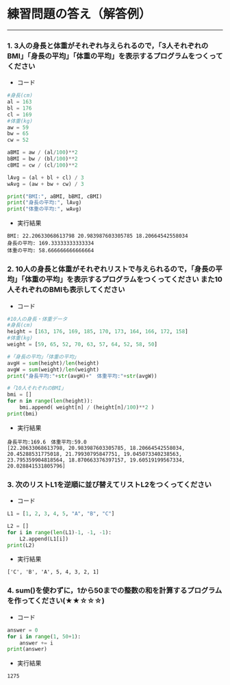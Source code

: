 # 練習問題の答え（解答例）
* * *

### 1. 3人の身長と体重がそれぞれ与えられるので，「3人それぞれのBMI」「身長の平均」「体重の平均」を表示するプログラムをつくってください  

- コード  

```python
#身長(cm)
al = 163
bl = 176
cl = 169
#体重(kg)
aw = 59
bw = 65
cw = 52

aBMI = aw / (al/100)**2
bBMI = bw / (bl/100)**2
cBMI = cw / (cl/100)**2

lAvg = (al + bl + cl) / 3
wAvg = (aw + bw + cw) / 3

print("BMI:", aBMI, bBMI, cBMI)
print("身長の平均:", lAvg)
print("体重の平均:", wAvg)
```

- 実行結果  

```
BMI: 22.20633068613798 20.983987603305785 18.20664542558034
身長の平均: 169.33333333333334
体重の平均: 58.666666666666664
```

### 2. 10人の身長と体重がそれぞれリストで与えられるので，「身長の平均」「体重の平均」を表示するプログラムをつくってください  また10人それぞれのBMIも表示してください  

- コード  

```python
#10人の身長・体重データ
#身長(cm)
height = [163, 176, 169, 185, 170, 173, 164, 166, 172, 158]
#体重(kg)
weight = [59, 65, 52, 70, 63, 57, 64, 52, 58, 50]

#「身長の平均」「体重の平均」
avgH = sum(height)/len(height)
avgW = sum(weight)/len(weight)
print("身長平均:"+str(avgH)+"　体重平均:"+str(avgW))

#「10人それぞれのBMI」
bmi = []
for n in range(len(height)):
    bmi.append( weight[n] / (height[n]/100)**2 )   
print(bmi)
```

- 実行結果  

```
身長平均:169.6　体重平均:59.0
[22.20633068613798, 20.983987603305785, 18.20664542558034, 20.45288531775018, 21.79930795847751, 19.045073340238563, 23.795359904818564, 18.870663376397157, 19.60519199567334, 20.028841531805796]
```

### 3. 次のリストL1を逆順に並び替えてリストL2をつくってください  

- コード  

```python
L1 = [1, 2, 3, 4, 5, "A", "B", "C"]

L2 = []
for i in range(len(L1)-1, -1, -1):
    L2.append(L1[i])
print(L2)
```
- 実行結果  

```
['C', 'B', 'A', 5, 4, 3, 2, 1]
```

### 4. sum()を使わずに，1から50までの整数の和を計算するプログラムを作ってください(★★☆☆☆)  

- コード  

```python
answer = 0
for i in range(1, 50+1):
    answer += i
print(answer)
```

- 実行結果  

```
1275
```
